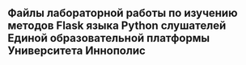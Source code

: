 ##  Файлы лабораторной работы по изучению методов Flask языка Python слушателей Единой образовательной платформы Университета Иннополис
